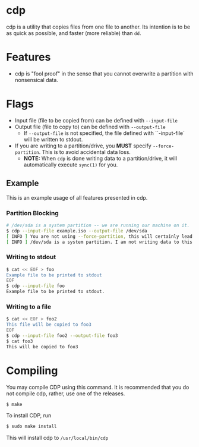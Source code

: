 # cdp
cdp is a utility that copies files from one file to another. Its intention is to be as quick as possible, and faster (more reliable) than `dd`.

# Features
- cdp is "fool proof" in the sense that you cannot overwrite a partition with nonsensical data.

# Flags
- Input file (file to be copied from) can be defined with `--input-file`
- Output file (file to copy to) can be defined with `--output-file`
  - If `--output-file` is not specified, the file defined with ``-input-file` will be written to stdout.
- If you are writing to a partition/drive, you **MUST** specify `--force-partition`. This is to avoid accidental data loss.
  - **NOTE:** When `cdp` is done writing data to a partition/drive, it will automatically execute `sync(1)` for you.

## Example
This is an example usage of all features presented in cdp.

### Partition Blocking
```sh
# /dev/sda is a system partition -- we are running our machine on it.
$ cdp --input-file example.iso --output-file /dev/sda
[ INFO ] You are not using --force-partition, this will certainly lead to trouble.
[ INFO ] /dev/sda is a system partition. I am not writing data to this partition.
```

### Writing to stdout
```sh
$ cat << EOF > foo
Example file to be printed to stdout
EOF
$ cdp --input-file foo
Example file to be printed to stdout.
```

### Writing to a file
```sh
$ cat << EOF > foo2
This file will be copied to foo3
EOF
$ cdp --input-file foo2 --output-file foo3
$ cat foo3
This will be copied to foo3
```

# Compiling
You may compile CDP using this command. It is recommended that you do not compile cdp, rather, use one of the releases.
```sh
$ make
```

To install CDP, run
```sh
$ sudo make install
```
This will install cdp to `/usr/local/bin/cdp`
